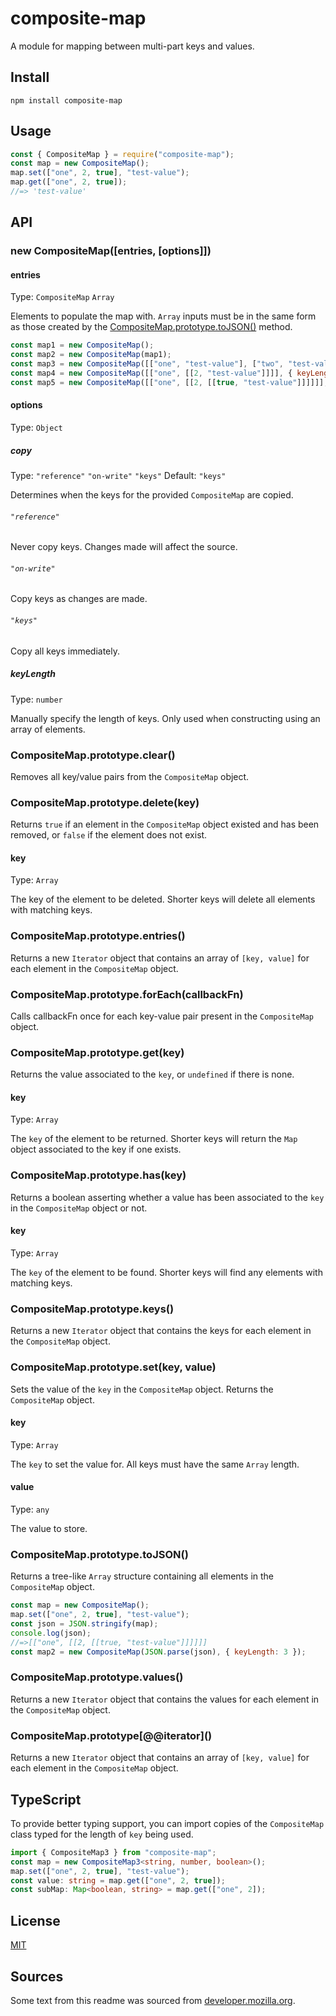 # composite-map

A module for mapping between multi-part keys and values.

## Install

```
npm install composite-map
```

## Usage

```js
const { CompositeMap } = require("composite-map");
const map = new CompositeMap();
map.set(["one", 2, true], "test-value");
map.get(["one", 2, true]);
//=> 'test-value'
```

## API

### new CompositeMap([entries, [options]])

#### entries

Type: `CompositeMap` `Array`

Elements to populate the map with. `Array` inputs must be in the same form as those created by the
[CompositeMap.prototype.toJSON\(\)](#CompositeMap.prototype.toJSON) method.

```js
const map1 = new CompositeMap();
const map2 = new CompositeMap(map1);
const map3 = new CompositeMap([["one", "test-value"], ["two", "test-value-2"]], { keyLength: 1 });
const map4 = new CompositeMap([["one", [[2, "test-value"]]]], { keyLength: 2 });
const map5 = new CompositeMap([["one", [[2, [[true, "test-value"]]]]]], { keyLength: 3 });
```

#### options

Type: `Object`

##### copy

Type: `"reference"` `"on-write"` `"keys"`
Default: `"keys"`

Determines when the keys for the provided `CompositeMap` are copied.

###### `"reference"`

Never copy keys. Changes made will affect the source.

###### `"on-write"`

Copy keys as changes are made.

###### `"keys"`

Copy all keys immediately.

##### keyLength

Type: `number`

Manually specify the length of keys. Only used when constructing using an array of elements.

### CompositeMap.prototype.clear()

Removes all key/value pairs from the `CompositeMap` object.

### CompositeMap.prototype.delete(key)

Returns `true` if an element in the `CompositeMap` object existed and has been removed, or `false` if the element does
not exist.

#### key

Type: `Array`

The key of the element to be deleted. Shorter keys will delete all elements with matching keys.

### CompositeMap.prototype.entries()

Returns a new `Iterator` object that contains an array of `[key, value]` for each element in the `CompositeMap` object.

### CompositeMap.prototype.forEach(callbackFn)

Calls callbackFn once for each key-value pair present in the `CompositeMap` object.

### CompositeMap.prototype.get(key)

Returns the value associated to the `key`, or `undefined` if there is none.

#### key

Type: `Array`

The `key` of the element to be returned. Shorter keys will return the `Map` object associated to the key if one exists.

### CompositeMap.prototype.has(key)

Returns a boolean asserting whether a value has been associated to the `key` in the `CompositeMap` object or not.

#### key

Type: `Array`

The `key` of the element to be found. Shorter keys will find any elements with matching keys.

### CompositeMap.prototype.keys()

Returns a new `Iterator` object that contains the keys for each element in the `CompositeMap` object.

### CompositeMap.prototype.set(key, value)

Sets the value of the `key` in the `CompositeMap` object. Returns the `CompositeMap` object.

#### key

Type: `Array`

The `key` to set the value for. All keys must have the same `Array` length.

#### value

Type: `any`

The value to store.

### CompositeMap.prototype.toJSON()

Returns a tree-like `Array` structure containing all elements in the `CompositeMap` object.

```js
const map = new CompositeMap();
map.set(["one", 2, true], "test-value");
const json = JSON.stringify(map);
console.log(json);
//=>[["one", [[2, [[true, "test-value"]]]]]]
const map2 = new CompositeMap(JSON.parse(json), { keyLength: 3 });
```

### CompositeMap.prototype.values()

Returns a new `Iterator` object that contains the values for each element in the `CompositeMap` object.

### CompositeMap.prototype\[@@iterator\]()

Returns a new `Iterator` object that contains an array of `[key, value]` for each element in the `CompositeMap` object.

## TypeScript

To provide better typing support, you can import copies of the `CompositeMap` class typed for the length of `key` being
used.

```ts
import { CompositeMap3 } from "composite-map";
const map = new CompositeMap3<string, number, boolean>();
map.set(["one", 2, true], "test-value");
const value: string = map.get(["one", 2, true]);
const subMap: Map<boolean, string> = map.get(["one", 2]);
```

## License

[MIT](https://github.com/WesVanVugt/composite-map/blob/master/license)

## Sources

Some text from this readme was sourced from [developer.mozilla.org](https://developer.mozilla.org/en-US/docs/Web/JavaScript/Reference/Global_Objects/Map).
